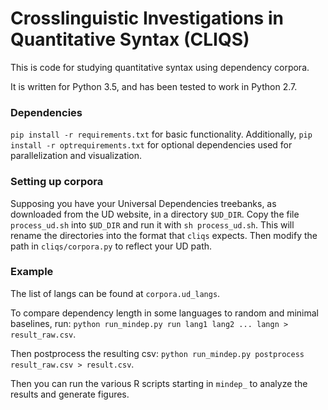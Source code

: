 # Crosslinguistic Investigations in Quantitative Syntax (CLIQS)

This is code for studying quantitative syntax using dependency corpora.

It is written for Python 3.5, and has been tested to work in Python 2.7.

### Dependencies

`pip install -r requirements.txt` for basic functionality.
Additionally, `pip install -r optrequirements.txt` for optional dependencies used for parallelization and visualization.

### Setting up corpora
Supposing you have your Universal Dependencies treebanks, as downloaded from the UD website, in a directory `$UD_DIR`. Copy the file `process_ud.sh` into `$UD_DIR` and run it with `sh process_ud.sh`. This will rename the directories into the format that `cliqs` expects. Then modify the path in `cliqs/corpora.py` to reflect your UD path.


### Example

The list of langs can be found at `corpora.ud_langs`.

To compare dependency length in some languages to random and minimal baselines, run:
`python run_mindep.py run lang1 lang2 ... langn > result_raw.csv`.

Then postprocess the resulting csv:
`python run_mindep.py postprocess result_raw.csv > result.csv`.

Then you can run the various R scripts starting in `mindep_` to analyze the results and generate figures.

